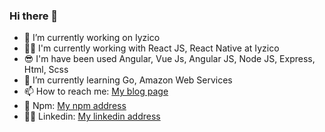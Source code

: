 ### Hi there 👋

- 🔭 I’m currently working on Iyzico
- 👨‍💻 I'm currently working with React JS, React Native at Iyzico
- 😎 I'm have been used Angular, Vue Js, Angular JS, Node JS, Express, Html, Scss
- 🌱 I’m currently learning  Go, Amazon Web Services
- 📫 How to reach me: [My blog page](https://ozgunozdemir.com/)
- 🚀 Npm:  [My npm address](https://www.npmjs.com/~ozgunozdemir)
- 👨‍💼 Linkedin: [My linkedin address](https://www.linkedin.com/in/%C3%B6zg%C3%BCn-%C3%B6zdemir-a24362ab/)